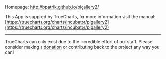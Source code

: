 Homepage: http://bpatrik.github.io/pigallery2/

This App is supplied by TrueCharts, for more information visit the manual: [https://truecharts.org/charts/incubator/pigallery2](https://truecharts.org/charts/incubator/pigallery2)

---

TrueCharts can only exist due to the incredible effort of our staff.
Please consider making a [donation](https://truecharts.org/sponsor) or contributing back to the project any way you can!
